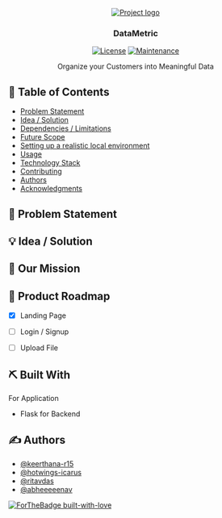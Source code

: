 <p align="center">
  <a href="" rel="noopener">
 <img src="https://i.imgur.com/QIShjP2.png" alt="Project logo"></a>
</p>

<h3 align="center">DataMetric</h3>
                                
 <div align="center">


[![License](https://img.shields.io/badge/license-MIT-blue.svg)](LICENSE.md)
[![Maintenance](https://img.shields.io/badge/Maintained%3F-yes-green.svg)](https://GitHub.com/Naereen/StrapDown.js/graphs/commit-activity)


</div>

<p align="center">Organize your Customers into Meaningful Data
    <br> 
</p>

## 📝 Table of Contents
- [Problem Statement](#problem_statement)
- [Idea / Solution](#idea)
- [Dependencies / Limitations](#limitations)
- [Future Scope](#future_scope)
- [Setting up a realistic local environment](#getting_started)
- [Usage](#usage)
- [Technology Stack](#tech_stack)
- [Contributing](../CONTRIBUTING.md)
- [Authors](#authors)
- [Acknowledgments](#acknowledgments)

## 🧐 Problem Statement <a name = "problem_statement"></a>


## 💡 Idea / Solution <a name = "idea"></a>

## 👀 Our Mission <a name = "mission"></a>


## 🚀 Product Roadmap <a name = "roadmap"></a>

 * [x] Landing Page
 * [ ] Login / Signup
 * [ ] Upload File


## ⛏️ Built With <a name = "tech_stack"></a>

For Application
- Flask for Backend


                  
## ✍️ Authors <a name = "authors"></a>
- [@keerthana-r15](https://github.com/keerthana-r15) 
- [@hotwings-icarus](https://github.com/hotwings-icarus)
- [@ritavdas](https://github.com/ritavdas)
- [@abheeeeenav](https://github.com/abheeeenav) 



[![ForTheBadge built-with-love](http://ForTheBadge.com/images/badges/built-with-love.svg)](https://GitHub.com/Naereen/)



